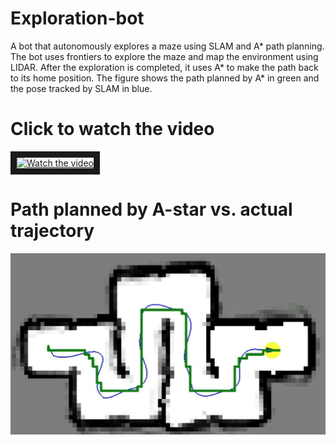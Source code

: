 # Exploration-bot
A bot that autonomously explores a maze using SLAM and A* path planning. The bot uses frontiers to explore the maze and map the environment using LIDAR. After the exploration is completed, it uses A* to make the path back to its home position. The figure shows the path planned by A* in green and the pose tracked by SLAM in blue. 

# Click to watch the video

<a href="http://www.youtube.com/watch?feature=player_embedded&v=Ix8HPOaqvUw" target="_blank">
 <img src="https://img.youtube.com/vi/Ix8HPOaqvUw/0.jpg" alt="Watch the video" width="480" height="360" border="10" />
</a>

# Path planned by A-star vs. actual trajectory
![alt text](https://github.com/rahulagrawal048/Exploration-bot/blob/main/images/astar.png?raw=true)


